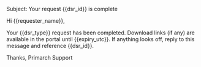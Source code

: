 Subject: Your request {{dsr_id}} is complete

Hi {{requester_name}},

Your {{dsr_type}} request has been completed. Download links (if any) are available in the portal
until {{expiry_utc}}. If anything looks off, reply to this message and reference {{dsr_id}}.

Thanks,
Primarch Support
